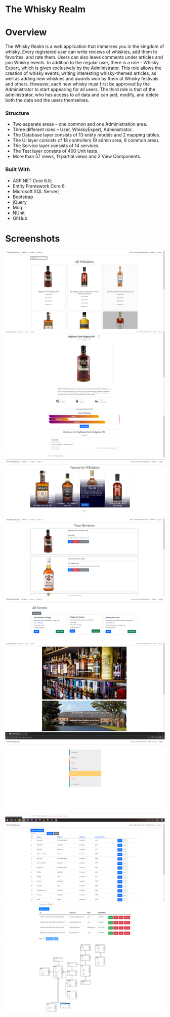 # The Whisky Realm

# Overview
The Whisky Realm is a web application that immerses you in the kingdom of whisky. Every registered user can write reviews of whiskies, add them to favorites, and rate them. Users can also leave comments under articles and join Whisky events. In addition to the regular user, there is a role - Whisky Expert, which is given exclusively by the Administrator. This role allows the creation of whisky events, writing interesting whisky-themed articles, as well as adding new whiskies and awards won by them at Whisky festivals and others. However, each new whisky must first be approved by the Administrator to start appearing for all users. The third role is that of the administrator, who has access to all data and can add, modify, and delete both the data and the users themselves.

### Structure

* Two separate areas – one common and one Administration area.
* Three different roles – User, WhiskyExpert, Administrator.
* The Database layer consists of 13 entity models and 2 mapping tables.
* The UI layer consists of 18 controllers (9 admin area, 9 common area).
* The Service layer consists of 14 services.
* The Test layer consists of 400 Unit tests.
* More than 57 views, 11 partial views and 2 View Components.

### Built With

* ASP.NET Core 6.0;
* Entity Framework Core 6
* Microsoft SQL Server;
* Bootstrap
* jQuery
* Moq
* NUnit
* GitHub

# Screenshots
![This is an alt text.](/screenshots/1.png "This is a sample image.")
![This is an alt text.](/screenshots/2.png "This is a sample image.")
![This is an alt text.](/screenshots/3.png "This is a sample image.")
![This is an alt text.](/screenshots/4.png "This is a sample image.")
![This is an alt text.](/screenshots/5.png "This is a sample image.")
![This is an alt text.](/screenshots/6.png "This is a sample image.")
![This is an alt text.](/screenshots/7.png "This is a sample image.")
![This is an alt text.](/screenshots/8.png "This is a sample image.")
![This is an alt text.](/screenshots/9.png "This is a sample image.")
![This is an alt text.](/screenshots/10.png "This is a sample image.")
![This is an alt text.](/screenshots/11.png "This is a sample image.")
